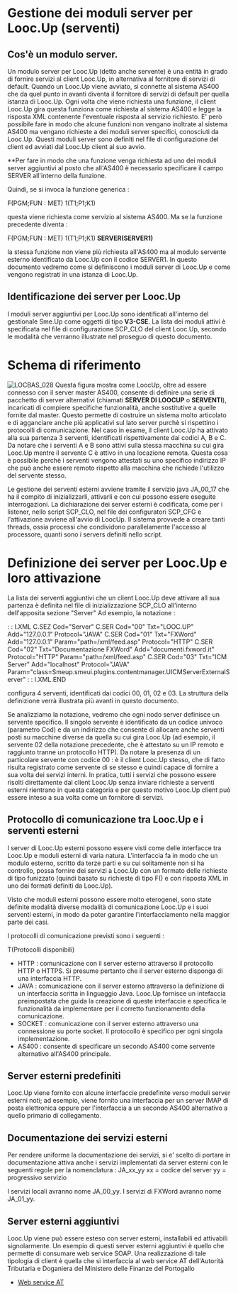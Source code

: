# Gestione dei moduli server per Looc.Up (serventi)

## Cos'è un modulo server.

Un modulo server per Looc.Up (detto anche servente) è una entità in grado di fornire servizi al client Looc.Up, in alternativa al fornitore di servizi di default.
Quando un Looc.Up viene avviato, si connette al sistema AS400 che da quel punto in avanti diventa il fornitore di servizi di default per quella istanza di Looc.Up. Ogni volta che viene richiesta una funzione, il client Looc.Up gira questa funziona come richiesta al sistema AS400 e legge la risposta XML contenente l'eventuale risposta al servizio richiesto.
E' però possibile fare in modo che alcune funzioni non vengano inoltrate al sistema AS400 ma vengano richieste a dei moduli server specifici, conosciuti da Looc.Up. Questi moduli server sono definiti nel file di configurazione del client ed avviati dal Looc.Up client al suo avvio.

**Per fare in modo che una funzione venga richiesta ad uno dei moduli server aggiuntivi al posto che all'AS400 è necessario specificare il campo SERVER all'interno della funzione.

Quindi, se si invoca la funzione generica : 

F(PGM;FUN : MET) 1(T1;P1;K1)

questa viene richiesta come servizio al sistema AS400.
Ma se la funzione precedente diventa : 

F(PGM;FUN : MET) 1(T1;P1;K1) **SERVER(SERVER1)**

la stessa funzione non viene più richiesta all'AS400 ma al modulo servente esterno identificato da Looc.Up con il codice SERVER1.
In questo documento vedremo come si definiscono i moduli server di Looc.Up e come vengono registrati in una istanza di Looc.Up.

## Identificazione dei server per Looc.Up

I moduli server aggiuntivi per Looc.Up sono identificati all'interno del gestionale Sme.Up come oggetti di tipo **V3-CSE**.
La lista dei moduli attivi è specificata nel file di configurazione SCP_CLO del client Looc.Up, secondo le modalità che verranno illustrate nel proseguo di questo documento.


# Schema di riferimento

![LOCBAS_028](http://localhost:3000/immagini/LOCBAS_CSE/LOCBAS_028.png)
Questa figura mostra come LoocUp, oltre ad essere connesso con il server master AS400, consente di definire una serie di pacchetto di server alternativi (chiamati **SERVER DI LOOCUP** o **SERVENTI**), incaricati di compiere specifiche funzionalità, anche sostitutive a quelle fornite dal master. Questo permette di costruire un sistema molto articolato e di agganciare anche più applicativi sul lato server purchè si rispettino i protocolli di comunicazione. Nel caso in esame, il client Looc.Up ha attivato alla sua partenza 3 serventi, identificati rispettivamente dai codici A, B e C. Da notare che i serventi A e B sono attivi sulla stessa macchina su cui gira Looc.Up mentre il servente C è attivo in una locazione remota. Questa cosa è possibile perchè i serventi vengono attestati su uno specifico indirizzo IP che può anche essere remoto rispetto alla macchina che richiede l'utilizzo del servente stesso.

Le gestione dei serventi esterni avviene tramite il servizio java JA_00_17 che ha il compito di inizializzarli, attivarli e con cui possono essere eseguite interrogazioni. La dichiarazione dei server esterni è codificata, come per i listener, nello script SCP_CLO, nel file dei configuratori SCP_CFG e l'attivazione avviene all'avvio di LoocUp. Il sistema provvede a creare tanti threads, ossia processi che condividono parallelamente l'accesso al processore, quanti sono i servers definiti nello script.


# Definizione dei server per Looc.Up e loro attivazione

La lista dei serventi aggiuntivi che un client Looc.Up deve attivare all sua partenza è definita nel file di inizializzazione SCP_CLO all'interno dell'apposita sezione "Server"
Ad esempio, la notazione : 

 :  : I.XML
C.SEZ Cod="Server"
C.SER Cod="00" Txt="LOOC.UP" Add="127.0.0.1" Protocol="JAVA"
C.SER Cod="01" Txt="FXWord" Add="127.0.0.1" Param="path=/xml/feed.asp" Protocol="HTTP"
C.SER Cod="02" Txt="Documentazione FXWord" Add="documenti.fxword.it" Protocol="HTTP" Param="path=/xml/feed.asp"
C.SER Cod="03" Txt="ICM Server" Add="localhost" Protocol="JAVA" Param="class=Smeup.smeui.plugins.contentmanager.UICMServerExternalServer"
 :  : I.XML.END

configura 4 serventi, identificati dai codici 00, 01, 02 e 03. La struttura della definizione verrà illustrata più avanti in questo documento.

Se analizziamo la notazione, vedremo che ogni nodo server definisce un servente specifico. Il singolo servente è identificato da un codice univoco (parametro Cod) e da un indirizzo che consente di allocare anche serventi posti su macchine diverse da quella su cui gira Looc.Up (ad esempio, il servente 02 della notazione precedente, che è attestato su un IP remoto e raggiunto tranne un protocollo HTTP).
Da notare la presenza di un particolare servente con codice 00 :  è il client Looc.Up stesso, che di fatto risulta registrato come servente di se stesso e quindi capace di fornire a sua volta dei servizi interni. In pratica, tutti i servizi che possono essere risolti direttamente dal client Looc.Up senza inviare richieste a serventi esterni rientrano in questa categoria e per questo motivo Looc.Up client può essere inteso a sua volta come un fornitore di servizi.

## Protocollo di comunicazione tra Looc.Up e i serventi esterni

I server di Looc.Up esterni possono essere visti come delle interfacce tra Looc.Up e moduli esterni di varia natura. L'interfaccia fa in modo che un modulo esterno, scritto da terze parti e su cui solitamente non si ha controllo, possa fornire dei servizi a Looc.Up con un formato delle richieste di tipo funizzato (quindi basato su richieste di tipo F() e con risposta XML in uno dei formati definiti da Looc.Up).

Visto che moduli esterni possono essere molto eterogenei, sono state definite modalità diverse modalità di comunicazione Looc.Up e i suoi serventi esterni, in modo da poter garantire l'interfacciamento nella maggior parte dei casi.

I protocolli di comunicazione previsti sono i seguenti : 

 T(Protocolli disponibili)
- HTTP :  comunicazione con il server esterno attraverso il protocollo HTTP o HTTPS. Si presume pertanto che il server esterno disponga di una interfaccia HTTP.
- JAVA :  comunicazione con il server esterno attraverso la definizione di un interfaccia scritta in linguaggio Java. Looc.Up fornisce un intefaccia preimpostata che guida la creazione di queste interfaccie e specifica le funzionalità da implementare per il corretto funzionamento della comunicazione.
- SOCKET :  comunicazione con il server esterno attraverso una connessione su porte socket. Il protocollo è specifico per ogni singola implementazione.
- AS400 :  consente di specificare un secondo AS400 come servente alternativo all'AS400 principale.


## Server esterni predefiniti

Looc.Up viene fornito con alcune interfaccie predefinite verso moduli server esterni noti; ad esempio, viene fornito una interfaccia per un server IMAP di posta elettronica oppure per l'interfaccia a un secondo AS400 alternativo a quello primario di collegamento.


## Documentazione dei servizi esterni

Per rendere uniforme la documentazione dei servizi, si e' scelto di portare in documentazione attiva anche i servizi implementati da server esterni con le seguenti regole per la nomenclatura : 
JA_xx_yy
xx = codice del server
yy = progressivo servizio

I servizi locali avranno  nome JA_00_yy.
I servizi di FXWord avranno nome JA_01_yy.

## Server esterni aggiuntivi
Looc.Up viene può essere esteso con server esterni, installabili ed attivabili signolarmente.
Un esempio di questi server esterni aggiuntivi è quello che permette di consumare web service SOAP.
Una realizzazione di tale tipologia di client è quella che si interfaccia al web service AT dell'Autorità Tributaria e Doganiera del Ministero delle Finanze del Portogallo
- [Web service AT](Sorgenti/MB/DOC/LOBASE_20)
